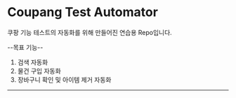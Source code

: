 # Coupang Test Automator

쿠팡 기능 테스트의 자동화를 위해 만들어진 연습용 Repo입니다.

--목표 기능-- 

1. 검색 자동화
2. 물건 구입 자동화
3. 장바구니 확인 및 아이템 제거 자동화

---

